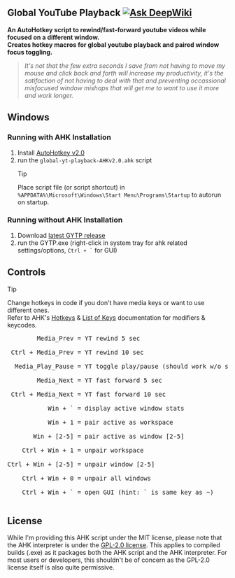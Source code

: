 ## Global YouTube Playback [![Ask DeepWiki](https://deepwiki.com/badge.svg)](https://deepwiki.com/legacynical/global-yt-playback)

**An AutoHotkey script to rewind/fast-forward youtube videos while focused on a different window.** <br>
**Creates hotkey macros for global youtube playback and paired window focus toggling.**

> _It's not that the few extra seconds I save from not having to move my mouse and click back and forth will increase my productivity, it's the satifaction of not having to deal with
> that and preventing occassional misfocused window mishaps that will get me to want to use
> it more and work longer._

## Windows

### Running with AHK Installation

1. Install [AutoHotkey v2.0](https://www.autohotkey.com/)<br>
2. run the `global-yt-playback-AHKv2.0.ahk` script<br>
   > [!TIP]
   > Place script file (or script shortcut) in `%APPDATA%\Microsoft\Windows\Start Menu\Programs\Startup` to autorun on startup.

### Running without AHK Installation

1. Download [latest GYTP release](https://github.com/legacynical/global-yt-playback/releases)<br>
2. run the GYTP.exe (right-click in system tray for ahk related settings/options, `` Ctrl + ` `` for GUI)

## Controls

> [!TIP]
> Change hotkeys in code if you don't have media keys or want to use different ones. <br>
> Refer to AHK's [Hotkeys](https://www.autohotkey.com/docs/v1/Hotkeys.htm) & [List of Keys](https://www.autohotkey.com/docs/v1/KeyList.htm) documentation for modifiers & keycodes.<br>

<pre>
        Media_Prev = YT rewind 5 sec<br>
 Ctrl + Media_Prev = YT rewind 10 sec<br>
  Media_Play_Pause = YT toggle play/pause (should work w/o script, see line 98)<br>
        Media_Next = YT fast forward 5 sec<br>
 Ctrl + Media_Next = YT fast forward 10 sec<br>
           Win + ` = display active window stats<br>
           Win + 1 = pair active as workspace<br>
       Win + [2-5] = pair active as window [2-5]<br>
    Ctrl + Win + 1 = unpair workspace<br>
Ctrl + Win + [2-5] = unpair window [2-5]<br>
    Ctrl + Win + 0 = unpair all windows<br>
    Ctrl + Win + ` = open GUI (hint: ` is same key as ~)<br>
</pre>

## License

While I'm providing this AHK script under the MIT license, please note that the AHK interpreter is under the [GPL-2.0 license](https://github.com/AutoHotkey/AutoHotkey?tab=GPL-2.0-1-ov-file). This applies to compiled builds (.exe) as it packages both the AHK script and the AHK interpreter. For most users or developers, this shouldn't be of concern as the GPL-2.0 license itself is also quite permissive.
